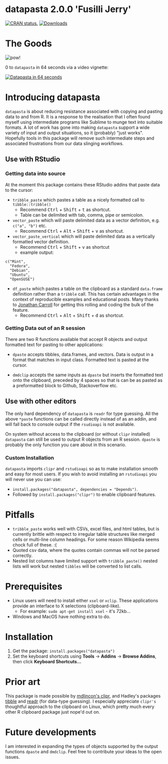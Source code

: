 # datapasta 2.0.0 'Fusilli Jerry'
[![CRAN status.](http://www.r-pkg.org/badges/version/datapasta)](http://www.r-pkg.org/pkg/datapasta)
[![Downloads](http://cranlogs.r-pkg.org/badges/datapasta)](https://CRAN.R-project.org/package=datapasta)

# The Goods
![pow!](https://raw.githubusercontent.com/milesmcbain/datapasta/master/inst/media/tribble_paste.gif)

0 to `datapasta` in 64 seconds via a video vignette:

[![Datapasta in 64 seconds](http://img.youtube.com/vi/Sz-tEVqZh5s/0.jpg)](https://youtu.be/Sz-tEVqZh5s)

# Introducing datapasta

`datapasta` is about reducing resistance associated with copying and pasting data to and from R. It is a response to the realisation that I often found myself using intermediate programs like Sublime to munge text into suitable formats. A lot of work has gone into making `datapasta` support a wide variety of input and output situations, so it (probably) "just works". Hopefully tools in this package will remove such intermediate steps and associated frustrations from our data slinging workflows.  

## Use with RStudio

### Getting data into source

At the moment this package contains these RStudio addins that paste data to the cursor:

* `tribble_paste` which pastes a table as a nicely formatted call to `tibble::tribble()`
    - Recommend <kbd>Ctrl</kbd> + <kbd>Shift</kbd> + <kbd>t</kbd> as shortcut.
    - Table can be delimited with tab, comma, pipe or semicolon. 
* `vector_paste` which will paste delimited data as a vector definition, e.g. `c("a", "b")` etc.
    - Recommend <kbd>Ctrl</kbd> + <kbd>Alt</kbd> + <kbd>Shift</kbd> + <kbd>v</kbd> as shortcut.
* `vector_paste_vertical` which will paste delimited data as a vertically formatted vector definition.
    - Recommend <kbd>Ctrl</kbd> + <kbd>Shift</kbd> + <kbd>v</kbd> as shortcut 
    - example output:
```
c("Mint",
  "Fedora",
  "Debian",
  "Ubuntu",
  "OpenSUSE")
```
* `df_paste` which pastes a table on the clipboard as a standard `data.frame` definition rather than a `tribble` call. This has certain advantages in the context of reproducible examples and educational posts. Many thanks to [Jonathan Carroll](https://github.com/jonocarroll) for getting this rolling and coding the bulk of the feature.
    - Recommend <kbd>Ctrl</kbd> + <kbd>Alt</kbd> + <kbd>Shift</kbd> + <kbd>d</kbd> as shortcut.
    
### Getting Data out of an R session
There are two R functions available that accept R objects and output formatted text for pasting to other applications:

* `dpaste` accepts tibbles, data.frames, and vectors. Data is output in a format that matches in input class. Formatted text is pasted at the cursor.

* `dmdclip` accepts the same inputs as `dpaste` but inserts the formatted text onto the clipboard, preceded by 4 spaces so that is can be as pasted as a preformatted block to Github, Stackoverflow etc.
    
## Use with other editors

The only hard dependency of `datapasta` is `readr` for type guessing. All the above `*paste` functions can be called directly instead of as an addin, and will fall back to console output if the `rsudioapi` is not available.

On system without access to the clipboard (or without `clipr` installed) `datapasta` can still be used to output R objects from an R session. `dpaste` is probably the only function you care about in this scenario.

### Custom Installation

`datapasta` imports `clipr` and `rstudioapi` so as to make installation smooth and easy for most users. If you wish to avoid installing an `rstudioapi` you will never use you can use: 

* `install.packages("datapasta", dependencies = "Depends")`.
* Followed by `install.packages("clipr")` to enable clipboard features. 


# Pitfalls
* `tribble_paste` works well with CSVs, excel files, and html tables, but is currently brittle with respect to irregular table structures like merged cells or multi-line column headings. For some reason Wikipedia seems chock full of these. :(
* Quoted csv data, where the quotes contain commas will not be parsed correctly.
* Nested list columns have limited support with `tribble_paste()` nested lists will work but nested `tibbles` will be converted to list calls. 

# Prerequisites
* Linux users will need to install either `xsel` or `xclip`. These applications provide an interface to X selections (clipboard-like).
    - For example: `sudo apt-get install xsel` - it's 72kb...
* Windows and MacOS have nothing extra to do.


# Installation

1. Get the package: `install.packages("datapasta")`
2. Set the keyboard shortcuts using **Tools** -> **Addins** -> **Browse Addins**, then click **Keyboard Shortcuts...**

# Prior art

This package is made possible by [mdlincon's clipr](https://github.com/mdlincoln/clipr), and Hadley's packages [tibble](https://github.com/hadley/tibble) and [readr](https://github.com/hadley/tibble) (for data-type guessing). I especially appreciate `clipr's` thoughtful approach to the clipboard on Linux, which pretty much every other R clipboard package just nope'd out on.

# Future developments
I am interested in expanding the types of objects supported by the output functions `dpaste` and `dmdclip`. Feel free to contribute your ideas to the open issues.


